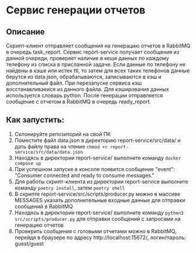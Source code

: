 # Сервис генерации отчетов

## Описание 
Скрипт-клиент отправляет сообщения на генерацию отчетов в RabbitMQ в очередь task_report. Сервис report-service получает сообщения из данной очереди, проверяет наличие в кеше данных по каждому телефону из списка в присланной задаче.
Если данные по телефону не найдены в кэше или истек ttl, то затем для всех таких телефонов данные берутся из data.json, обрабатываются, записываются в кэш и дополнительный файл. При перезапуске сервиса кэш восстанавливаеися из данного файла.
Для кэширования данных используется словарь python. После генерации отправляется сообщение с отчетом в RabbitMQ в очередь ready_report.

## Как запустить:

1. Склонируйте репозиторий на свой ПК
2. Поместите файл data.json в директорию report-service/src/data/ и дать файлу права на чтение `chmod +r report-service/src/data/data.json`
3. Находясь в директории report-service/ выполните команду `docker compose up` 
4. При успешном запуске в консоле появится сообщение "event": "Consumer connected and ready to consume messages."
5. Для работы скрипт-клиента из директории report-service выполните команду `poetry install`, затем `poetry shell`
6. В скрипте report-service/src/scripts/producer.py можно в массиве MESSAGES указать дополнительные входные данные для отправки сообщений в RabbitMQ
7. Находясь в директории report-service/ выполните команду `python3 src/scripts/producer.py` для отправки сообщений с запросами на генерацию отчетов
8. Проверить сообщения с готовыми отчетами можно в RabbitMQ, перейдя в браузере по адресу http://localhost:15672/, логин/пароль: guest/guest 
